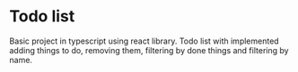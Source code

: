 # Todo list

Basic project in typescript using react library.
Todo list with implemented adding things to do, removing them,
filtering by done things and filtering by name.
